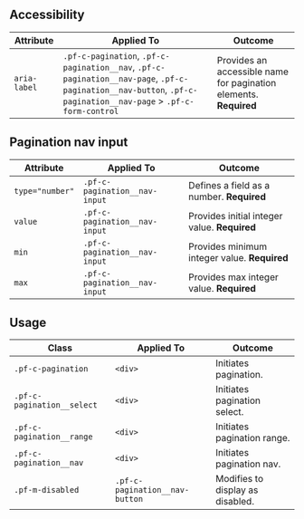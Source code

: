## Accessibility

| Attribute | Applied To | Outcome |
| -- | -- | -- |
| `aria-label`  | `.pf-c-pagination`, `.pf-c-pagination__nav`, `.pf-c-pagination__nav-page`, `.pf-c-pagination__nav-button`, `.pf-c-pagination__nav-page` > `.pf-c-form-control` |  Provides an accessible name for pagination elements. **Required** |

## Pagination nav input

| Attribute | Applied To | Outcome |
| -- | -- | -- |
| `type="number"`  | `.pf-c-pagination__nav-input`  |  Defines a field as a number. **Required** |
| `value` | `.pf-c-pagination__nav-input`  | Provides initial integer value. **Required** |
| `min`   | `.pf-c-pagination__nav-input`  | Provides minimum integer value. **Required** |
| `max`   | `.pf-c-pagination__nav-input`  | Provides max integer value. **Required** |

## Usage

| Class | Applied To | Outcome |
| -- | -- | -- |
| `.pf-c-pagination`            | `<div>` |  Initiates pagination. |
| `.pf-c-pagination__select`    | `<div>` |  Initiates pagination select. |
| `.pf-c-pagination__range`     | `<div>` |  Initiates pagination range. |
| `.pf-c-pagination__nav`       | `<div>` |  Initiates pagination nav. |
| `.pf-m-disabled`              | `.pf-c-pagination__nav-button` |  Modifies to display as disabled. |
